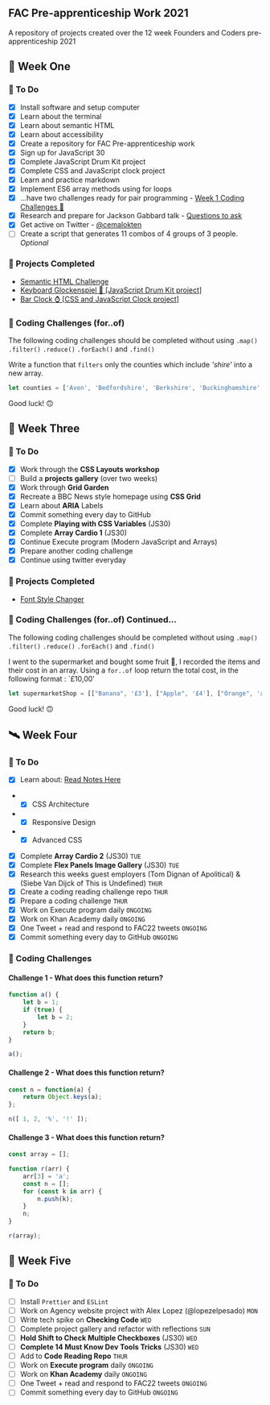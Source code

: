 ## FAC Pre-apprenticeship Work 2021

A repository of projects created over the 12 week Founders and Coders pre-apprenticeship 2021

## 🏀 Week One 

### 📝 To Do

- [x] Install software and setup computer
- [x] Learn about the terminal
- [x] Learn about semantic HTML
- [x] Learn about accessibility
- [x] Create a repository for FAC Pre-apprenticeship work
- [x] Sign up for JavaScript 30
- [x] Complete JavaScript Drum Kit project
- [x] Complete CSS and JavaScript clock project
- [x] Learn and practice markdown
- [x] Implement ES6 array methods using for loops
- [x] ...have two challenges ready for pair programming - [Week 1 Coding Challenges 🚀](https://gist.github.com/cemalokten/c83aa35bc665a6f97feafadcb2556843)
- [x] Research and prepare for Jackson Gabbard talk - [Questions to ask](https://gist.github.com/cemalokten/f927f4ea6bd86947b6cd80d7a2533803)
- [x] Get active on Twitter - [@cemalokten](https://twitter.com/cemalokten)
- [ ] Create a script that generates 11 combos of 4 groups of 3 people. *Optional* 

### 🧪 Projects Completed
- [Semantic HTML Challenge](https://github.com/cemalokten/fac-pre-apprenticeship/tree/main/week-01/semantic-html/solution)
- [Keyboard Glockenspiel 🎹 [JavaScript Drum Kit project]](https://github.com/cemalokten/keyboard-glockenspiel)
- [Bar Clock ⌚ [CSS and JavaScript Clock project]](https://github.com/cemalokten/bar-clock)

### 🚀 Coding Challenges (for..of)

The following coding challenges should be completed without using `.map()` `.filter()` `.reduce()` `.forEach()` and `.find()`

Write a function that `filters` only the counties which include *'shire'* into a new array.

```js
let counties = ['Avon', 'Bedfordshire', 'Berkshire', 'Buckinghamshire', 'Cambridgeshire', 'Cheshire', 'Cleveland', 'Cornwall', 'Cumbria', 'Derbyshire', 'Devon', 'Dorset', 'Durham', 'East-Sussex', 'Essex', 'Gloucestershire', 'Hampshire', 'Herefordshire', 'Hertfordshire', 'Isle-of-Wight', 'Kent', 'Lancashire', 'Leicestershire', 'Lincolnshire', 'London', 'Merseyside', 'Middlesex', 'Norfolk', 'Northamptonshire', 'Northumberland', 'North-Humberside', 'North-Yorkshire', 'Nottinghamshire', 'Oxfordshire', 'Rutland', 'Shropshire', 'Somerset', 'South-Humberside', 'South-Yorkshire', 'Staffordshire', 'Suffolk', 'Surrey', 'Tyne-and-Wear', 'Warwickshire', 'West-Midlands', 'West-Sussex', 'West-Yorkshire', 'Wiltshire', 'Worcestershire'];
```

Good luck! 🙃

## 🌋 Week Three 

### 📝 To Do

- [x] Work through the **CSS Layouts workshop**
- [ ] Build a **projects gallery** (over two weeks)
- [x] Work through **Grid Garden**
- [x] Recreate a BBC News style homepage using **CSS Grid**
- [x] Learn about **ARIA** Labels
- [x] Commit something every day to GitHub
- [x] Complete **Playing with CSS Variables** (JS30)
- [x] Complete **Array Cardio 1** (JS30)
- [x] Continue Execute program (Modern JavaScript and Arrays)
- [x] Prepare another coding challenge
- [x] Continue using twitter everyday

### 🧪 Projects Completed
- [Font Style Changer](https://cemalokten.github.io/font-style-changer/)

### 🚀 Coding Challenges (for..of) Continued...
The following coding challenges should be completed without using `.map()` `.filter()` `.reduce()` `.forEach()` and `.find()`

I went to the supermarket and bought some fruit 🍊, I recorded the items and their cost in an array. Using a `for..of` loop return the total cost, in the following format : `£10,00'

```js
let supermarketShop = [["Banana", '£3'], ["Apple", '£4'], ["Orange", '£5.23'], ["Peach", '£6.02'], ["Pineaple", '£5.00']];
```

Good luck! 🙃

## 🛰 Week Four 

### 📝 To Do

- [X] Learn about: [Read Notes Here](/week-04/week-4-tech-spikes.md)
- - [X] CSS Architecture
- - [X] Responsive Design
- - [X] Advanced CSS 
- [x] Complete **Array Cardio 2** (JS30) `TUE`
- [x] Complete **Flex Panels Image Gallery** (JS30) `TUE`
- [x] Research this weeks guest employers (Tom Dignan of Apolitical) & (Siebe Van Dijck of This is Undefined) `THUR`
- [x] Create a coding reading challenge repo `THUR`
- [x] Prepare a coding challenge `THUR`
- [x] Work on Execute program daily `ONGOING`
- [x] Work on Khan Academy daily `ONGOING`
- [x] One Tweet + read and respond to FAC22 tweets `ONGOING`
- [x] Commit something every day to GitHub `ONGOING`

### 🚀 Coding Challenges

#### **Challenge 1 - What does this function return?**

```js
function a() {
	let b = 1;
	if (true) {
		let b = 2;
	}
	return b;
}

a();
```

#### **Challenge 2 - What does this function return?**

```js
const n = function(a) {
	return Object.keys(a);
};

n([ 1, 2, '%', '!' ]);
```

#### **Challenge 3 - What does this function return?**

```js
const array = [];

function r(arr) {
	arr[3] = 'a';
	const n = [];
	for (const k in arr) {
		n.push(k);
	}
	n;
}

r(array);
```

## 🔮 Week Five

### 📝 To Do

- [ ] Install `Prettier` and `ESLint`
- [ ] Work on Agency website project with Alex Lopez (@lopezelpesado) `MON`
- [ ] Write tech spike on **Checking Code** `WED`
- [ ] Complete project gallery and refactor with reflections `SUN`
- [ ] **Hold Shift to Check Multiple Checkboxes** (JS30) `WED`
- [ ] **Complete 14 Must Know Dev Tools Tricks** (JS30) `WED`
- [ ] Add to **Code Reading Repo** `THUR`
- [ ] Work on **Execute program** daily `ONGOING`
- [ ] Work on **Khan Academy** daily `ONGOING`
- [ ] One Tweet + read and respond to FAC22 tweets `ONGOING`
- [ ] Commit something every day to GitHub `ONGOING`

<!-- ### 🚀 Coding Challenges

### 🧪 Projects Completed -->


 

